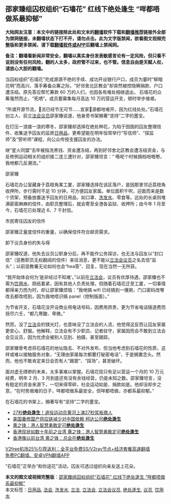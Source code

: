  <h2>邵家臻组囚权组织“石墙花” 红线下绝处逢生 “咩都唔做系最抑郁”</h2> <p class="notice"><b>大陆网友注意：本文中的链接除此处和文末的<a href="https://github.com/bannedbook/fanqiang" >翻墙</a>软件下载和<a href="https://github.com/killgcd/justmysocks/blob/master/README.md">翻墙推荐</a>链接外全部为禁网链接，未翻墙状态下打不开，请勿点击。此为文字版禁闻，欲看图文视频完整版和更多禁闻，请下载<a href="https://github.com/bannedbook/fanqiang">翻墙软件或APP</a>后翻墙上禁闻网。</p><p>备注：翻墙看新闻非常安全，翻墙以真实身份发表敏感言论有一定风险，但只看不说则没有任何风险，翻的人太多，政府管不过来，也不管。信息自由是天赋人权，请放心大胆的翻墙。</b></p>  <div class="entry">  <p>当囚权组织“石墙花”完成源源不绝的手续、成功开设银行户口，成员为霎时“柳暗花明”而高兴、落手筹备众筹之际，“好邻舍北区教会”却突然被控隐瞒捐款、户口遭冻结。原先答应帮忙筹款 60 万的人们，也因各有难处相继退出， 石墙花的众筹戛然而止，“死哂”。成员要募集每月高达 10 万的营运开支，顿时举步维艰。</p> <p>“所谓开源节流，𠮶流已经节无可节……宜家𠮶源都咁难开，因为红线处处。”石墙花创立人、前立<a href="https://www.bannedbook.org/bnews/tag/%E6%B3%95%E4%BC%9A/" class="st_tag internal_tag" rel="tag" title="标签 法会 下的日志">法会</a><a href="https://www.bannedbook.org/bnews/tag/%e8%ae%ae%e5%91%98/" class="st_tag internal_tag" rel="tag" title="标签 议员 下的日志">议员</a>邵家臻说道，他身旁书架搁著“坚持”二字的墨宝。</p> <p>在打压一浪接一浪的寒冬，邵家臻却选择在绝处种花，为陷于囹圄的囚友整理信件、收集送予囚友的监房<a href="https://www.bannedbook.org/bnews/tag/%E6%97%A5%E7%94%A8%E5%93%81/" class="st_tag internal_tag" rel="tag" title="标签 日用品 下的日志">日用品</a>，更希望能在明年恒常举行“写信师”、“探监师”及“旁听师”课程，向公众传授支援囚友的办法。</p> <p>继“星火同盟”去年被指洗黑钱、资金遭冻结，再到好邻舍北区教会遭冻结资金，与反修例运动相关的组织接二连三遭针对，邵家臻坦言：“ 喺呢个时候搞档咁嘅嘢，我哋都几反潮流。”</p> <p>邵家臻</p>  <p>石墙花办公室藏身于荔枝角某工厦，邵家臻选择在该区落户，是因那里邻近荔枝角收押所，步行需时不足 10 分钟，可方便囚友家属。单位面积千呎，迎面而来是数个货架，预备放置送予囚友的日用品，如口罩、<a href="https://www.bannedbook.org/bnews/tag/%e6%b4%97%e5%8f%91%e6%b0%b4/" class="st_tag internal_tag" rel="tag" title="标签 洗发水 下的日志">洗发水</a>、零食等。远处的长桌则堆满密密麻麻的信件，由职员整理后，就会寄至全港各监狱、收押所；由今年 1 月至今，石墙花已处理近 6、7 千封信。</p> <p>市民寄往囚友的信件</p> <p>邵家臻正量度信件的重量，以确保信件符合邮资需求。</p> <p>卸下议员身份的失与得</p> <p>邵家臻叹道，他失去议员公职身分后，再不能作公务探访，也无法与囚友以“封口信”（惩教职员无权翻阅的信件）来往消息，更不能以<a href="https://www.bannedbook.org/bnews/tag/%E7%AB%8B%E6%B3%95%E4%BC%9A%E8%AE%AE%E5%91%98/" class="st_tag internal_tag" rel="tag" title="标签 立法会议员 下的日志">立法会议员</a>之名去信“监头”；以前惩教署无论如何也会“hea答”、回复，现在当然一无所获。</p>  <p>“我开始体会何为‘是非经过不知难’。”以前在<a href="https://www.bannedbook.org/bnews/tag/%e7%ab%8b%e6%b3%95%e4%bc%9a/" class="st_tag internal_tag" rel="tag" title="标签 立法会 下的日志">立法会</a>，议员有优厚待遇，邵家臻也不需为<a href="https://www.bannedbook.org/bnews/tag/%E9%A5%AE%E7%94%A8%E6%B0%B4/" class="st_tag internal_tag" rel="tag" title="标签 饮用水 下的日志">饮用水</a>、厕纸着紧，因有其他人负责处理，但随着石墙花迁至工厦，一切事情都得亲力而为时，却让邵家臻烦恼：“我哋搞 wifi 已经搞到一镬粥，门口密码改嚟改去都改唔到，因为我哋唔识搞 panel（控制版面）。”</p> <p>为节省开支，石墙花没开设商业用电话号码，因费用昂贵，更为节省电话隧道费而扭尽六壬，“都几寒酸、卑微。”</p> <p>然而，没了<a href="https://www.bannedbook.org/bnews/tag/%E7%AB%8B%E6%B3%95/" class="st_tag internal_tag" rel="tag" title="标签 立法 下的日志">立法</a>会的镁光灯，也意味没了立法会的人流，他觉得这反而让囚友家属更安心、舒服。他解释，立法会有不少职员、记者驻守，家属因而会不敢到立法会会见议员，因为忧虑会被别人见到、拍摄，甚至跟踪。</p> <p>邵家臻曾考虑将石墙花的地址隐去、不对外发布，但当他考虑到石墙花的性质，这样或难以接触服务对象，“无理由家属每次都要打秘密电话”，于是搁置念头。然而，他也不敢肯定来日会否有人“踢窦”、“踩场”，甚至破坏。</p> <p>面对虚无缥缈的未来，太多事难以掌握。石墙花现只有足以营运一个月的 10 万元经费，明年 2 月、3 月到底还有没有余钱经营，仍是未知之数。邵家臻坦言，没有稳定的资金来源下，一切来得零碎，社会运动如是、捐款如是。他却没却步之意，“在时势艰难的日子，咩都唔做系最安全，但咩都唔做，亦都系最抑郁。”</p>  <p>在石墙花的书架上，搁著写有“坚持”二字的墨宝。</p> <ul class='op-related-articles' title='相关阅读'> <li><a href='https://www.bannedbook.org/bnews/comments/20200724/1371966.html' target='_blank'>27秒<b>绝处逢生</b>！退役运动员黄河上演27秒浆板救人</a></li> <li><a href='https://www.bannedbook.org/bnews/cnnews/20200730/1370337.html' target='_blank'>美国重修国产供应链减少对中国依赖 柯达公司<b>绝处逢生</b></a></li> <li><a href='https://www.bannedbook.org/bnews/cnnews/hknews/20200707/1356791.html' target='_blank'>黄之锋：港人智慧勇敢定可<b>绝处逢生</b></a></li> <li><a href='https://www.bannedbook.org/bnews/comments/20200706/1356516.html' target='_blank'>香港现状如数十年前之台湾 黄之锋：港人智慧勇敢定可<b>绝处逢生</b></a></li> <li><a href='https://www.bannedbook.org/bnews/cnnews/hknews/20200706/1356338.html' target='_blank'>香港像以前台湾 黄之锋：总会在<b>绝处逢生</b></a></li> </ul> <p class="texttj"> <a href="https://github.com/bannedbook/fanqiang/wiki/V2ray%E6%9C%BA%E5%9C%BA" target="_blank">V2free机场25%引荐返利：全平台免费SS/V2ray节点+经济套餐高速翻墙</a><br/> <a href="https://github.com/bannedbook/fanqiang/wiki/%E7%A6%81%E9%97%BB%E7%BD%91%E5%AE%89%E5%8D%93%E7%BF%BB%E5%A2%99%E6%96%B0%E9%97%BBAPP" target="_blank">免费PC翻墙、安卓VPN翻墙APP</a></p><p>“石墙花”正举办“和你送花”活动，囚友可透过组织向亲友送上花朵。</p><a name='sharetosocial'></a>       <div><b>本文的图文或视频完整版</b>：<a href='https://www.bannedbook.org/bnews/comments/20201226/1455346.html'>邵家臻组囚权组织“石墙花” 红线下绝处逢生 “咩都唔做系最抑郁”</a></div>  </div><!--END ENTRY--> <div class="postfooter"> <div>本文标签：<a href="https://www.bannedbook.org/bnews/tag/%E6%97%A5%E7%94%A8%E5%93%81/" rel="tag">日用品</a>, <a href="https://www.bannedbook.org/bnews/tag/%E6%B3%95%E4%BC%9A/" rel="tag">法会</a>, <a href="https://www.bannedbook.org/bnews/tag/%e6%b4%97%e5%8f%91%e6%b0%b4/" rel="tag">洗发水</a>, <a href="https://www.bannedbook.org/bnews/tag/%E7%AB%8B%E6%B3%95/" rel="tag">立法</a>, <a href="https://www.bannedbook.org/bnews/tag/%e7%ab%8b%e6%b3%95%e4%bc%9a/" rel="tag">立法会</a>, <a href="https://www.bannedbook.org/bnews/tag/%E7%AB%8B%E6%B3%95%E4%BC%9A%E8%AE%AE%E5%91%98/" rel="tag">立法会议员</a>, <a href="https://www.bannedbook.org/bnews/tag/%E7%BB%9D%E5%A4%84%E9%80%A2%E7%94%9F/" rel="tag">绝处逢生</a>, <a href="https://www.bannedbook.org/bnews/tag/%e8%ae%ae%e5%91%98/" rel="tag">议员</a>, <a href="https://www.bannedbook.org/bnews/tag/%E9%A5%AE%E7%94%A8%E6%B0%B4/" rel="tag">饮用水</a></div>  </div><!--END POSTFOOTER--> 